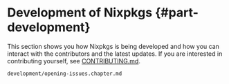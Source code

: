 # Development of Nixpkgs {#part-development}

This section shows you how Nixpkgs is being developed and how you can interact with the contributors and the latest updates.
If you are interested in contributing yourself, see [CONTRIBUTING.md](https://github.com/NixOS/nixpkgs/blob/master/CONTRIBUTING.md).

<!-- In the future this section should also include: How to test pull requests, how to know if pull requests are available in channels, etc. -->

```{=include=} chapters
development/opening-issues.chapter.md
```
